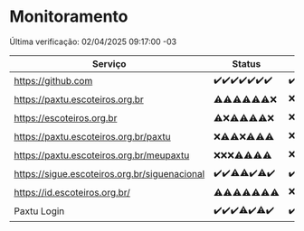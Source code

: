 # Monitoramento

Última verificação: 02/04/2025 09:17:00 -03

|Serviço|Status|Últimas 24h|
|---|---|---|
|https://github.com|<span title="2025-03-26: OK=23">✔️</span><span title="2025-03-27: OK=23">✔️</span><span title="2025-03-28: OK=23">✔️</span><span title="2025-03-29: OK=23">✔️</span><span title="2025-03-30: OK=23">✔️</span><span title="2025-03-31: OK=23">✔️</span><span title="2025-04-01: OK=11">✔️</span>|<span title="01/04/2025 09:17:00 -03 : 200">✔️</span><span title="01/04/2025 10:21:00 -03 : 200">✔️</span><span title="01/04/2025 11:09:00 -03 : 200">✔️</span><span title="01/04/2025 12:09:00 -03 : 200">✔️</span><span title="01/04/2025 13:10:00 -03 : 200">✔️</span><span title="01/04/2025 14:08:00 -03 : 200">✔️</span><span title="01/04/2025 15:12:00 -03 : 200">✔️</span><span title="01/04/2025 16:07:00 -03 : 200">✔️</span><span title="01/04/2025 17:10:00 -03 : 200">✔️</span><span title="01/04/2025 18:08:00 -03 : 200">✔️</span><span title="01/04/2025 19:08:00 -03 : 200">✔️</span><span title="01/04/2025 20:08:00 -03 : 200">✔️</span><span title="01/04/2025 21:44:00 -03 : 200">✔️</span><span title="01/04/2025 23:20:00 -03 : 200">✔️</span><span title="02/04/2025 00:26:00 -03 : 200">✔️</span><span title="02/04/2025 01:11:00 -03 : 200">✔️</span><span title="02/04/2025 02:09:00 -03 : 200">✔️</span><span title="02/04/2025 03:13:00 -03 : 200">✔️</span><span title="02/04/2025 04:09:00 -03 : 200">✔️</span><span title="02/04/2025 05:12:00 -03 : 200">✔️</span><span title="02/04/2025 06:09:00 -03 : 200">✔️</span><span title="02/04/2025 07:09:00 -03 : 200">✔️</span><span title="02/04/2025 08:07:00 -03 : 200">✔️</span><span title="02/04/2025 09:16:00 -03 : 200">✔️</span>|
|https://paxtu.escoteiros.org.br|<span title="2025-03-26: OK=2, Falhas=21">⚠️</span><span title="2025-03-27: OK=8, Falhas=15">⚠️</span><span title="2025-03-28: OK=2, Falhas=21">⚠️</span><span title="2025-03-29: OK=3, Falhas=20">⚠️</span><span title="2025-03-30: OK=5, Falhas=18">⚠️</span><span title="2025-03-31: OK=4, Falhas=19">⚠️</span><span title="2025-04-01: Falhas=11">❌</span>|<span title="01/04/2025 09:17:00 -03 : 403">❌</span><span title="01/04/2025 10:21:00 -03 : 403">❌</span><span title="01/04/2025 11:09:00 -03 : 403">❌</span><span title="01/04/2025 12:09:00 -03 : 200">✔️</span><span title="01/04/2025 13:10:00 -03 : 403">❌</span><span title="01/04/2025 14:08:00 -03 : 403">❌</span><span title="01/04/2025 15:12:00 -03 : 403">❌</span><span title="01/04/2025 16:07:00 -03 : 403">❌</span><span title="01/04/2025 17:10:00 -03 : 0">❌</span><span title="01/04/2025 18:08:00 -03 : 200">✔️</span><span title="01/04/2025 19:08:00 -03 : 200">✔️</span><span title="01/04/2025 20:08:00 -03 : 403">❌</span><span title="01/04/2025 21:44:00 -03 : 200">✔️</span><span title="01/04/2025 23:20:00 -03 : 403">❌</span><span title="02/04/2025 00:26:00 -03 : 200">✔️</span><span title="02/04/2025 01:11:00 -03 : 403">❌</span><span title="02/04/2025 02:09:00 -03 : 200">✔️</span><span title="02/04/2025 03:13:00 -03 : 403">❌</span><span title="02/04/2025 04:09:00 -03 : 403">❌</span><span title="02/04/2025 05:12:00 -03 : 403">❌</span><span title="02/04/2025 06:09:00 -03 : 403">❌</span><span title="02/04/2025 07:09:00 -03 : 403">❌</span><span title="02/04/2025 08:07:00 -03 : 403">❌</span><span title="02/04/2025 09:16:00 -03 : 0">❌</span>|
|https://escoteiros.org.br|<span title="2025-03-26: OK=1, Falhas=22">⚠️</span><span title="2025-03-27: Falhas=23">❌</span><span title="2025-03-28: OK=1, Falhas=22">⚠️</span><span title="2025-03-29: OK=1, Falhas=22">⚠️</span><span title="2025-03-30: OK=1, Falhas=22">⚠️</span><span title="2025-03-31: OK=5, Falhas=18">⚠️</span><span title="2025-04-01: Falhas=11">❌</span>|<span title="01/04/2025 09:17:00 -03 : 403">❌</span><span title="01/04/2025 10:21:00 -03 : 403">❌</span><span title="01/04/2025 11:09:00 -03 : 200">✔️</span><span title="01/04/2025 12:09:00 -03 : 200">✔️</span><span title="01/04/2025 13:10:00 -03 : 403">❌</span><span title="01/04/2025 14:08:00 -03 : 403">❌</span><span title="01/04/2025 15:12:00 -03 : 403">❌</span><span title="01/04/2025 16:07:00 -03 : 403">❌</span><span title="01/04/2025 17:10:00 -03 : 403">❌</span><span title="01/04/2025 18:08:00 -03 : 403">❌</span><span title="01/04/2025 19:08:00 -03 : 403">❌</span><span title="01/04/2025 20:08:00 -03 : 403">❌</span><span title="01/04/2025 21:44:00 -03 : 403">❌</span><span title="01/04/2025 23:20:00 -03 : 200">✔️</span><span title="02/04/2025 00:26:00 -03 : 403">❌</span><span title="02/04/2025 01:11:00 -03 : 200">✔️</span><span title="02/04/2025 02:09:00 -03 : 200">✔️</span><span title="02/04/2025 03:13:00 -03 : 403">❌</span><span title="02/04/2025 04:09:00 -03 : 403">❌</span><span title="02/04/2025 05:12:00 -03 : 403">❌</span><span title="02/04/2025 06:09:00 -03 : 403">❌</span><span title="02/04/2025 07:09:00 -03 : 403">❌</span><span title="02/04/2025 08:07:00 -03 : 200">✔️</span><span title="02/04/2025 09:17:00 -03 : 200">✔️</span>|
|https://paxtu.escoteiros.org.br/paxtu|<span title="2025-03-26: Falhas=23">❌</span><span title="2025-03-27: OK=2, Falhas=21">⚠️</span><span title="2025-03-28: OK=2, Falhas=21">⚠️</span><span title="2025-03-29: Falhas=23">❌</span><span title="2025-03-30: OK=1, Falhas=22">⚠️</span><span title="2025-03-31: OK=3, Falhas=20">⚠️</span><span title="2025-04-01: OK=1, Falhas=10">⚠️</span>|<span title="01/04/2025 09:17:00 -03 : 403">❌</span><span title="01/04/2025 10:21:00 -03 : 200">✔️</span><span title="01/04/2025 11:09:00 -03 : 403">❌</span><span title="01/04/2025 12:09:00 -03 : 200">✔️</span><span title="01/04/2025 13:10:00 -03 : 200">✔️</span><span title="01/04/2025 14:08:00 -03 : 200">✔️</span><span title="01/04/2025 15:12:00 -03 : 200">✔️</span><span title="01/04/2025 16:07:00 -03 : 200">✔️</span><span title="01/04/2025 17:10:00 -03 : 200">✔️</span><span title="01/04/2025 18:08:00 -03 : 200">✔️</span><span title="01/04/2025 19:08:00 -03 : 403">❌</span><span title="01/04/2025 20:08:00 -03 : 403">❌</span><span title="01/04/2025 21:44:00 -03 : 403">❌</span><span title="01/04/2025 23:20:00 -03 : 403">❌</span><span title="02/04/2025 00:26:00 -03 : 403">❌</span><span title="02/04/2025 01:11:00 -03 : 403">❌</span><span title="02/04/2025 02:09:00 -03 : 403">❌</span><span title="02/04/2025 03:13:00 -03 : 403">❌</span><span title="02/04/2025 04:09:00 -03 : 200">✔️</span><span title="02/04/2025 05:12:00 -03 : 403">❌</span><span title="02/04/2025 06:09:00 -03 : 403">❌</span><span title="02/04/2025 07:09:00 -03 : 200">✔️</span><span title="02/04/2025 08:07:00 -03 : 403">❌</span><span title="02/04/2025 09:17:00 -03 : 0">❌</span>|
|https://paxtu.escoteiros.org.br/meupaxtu|<span title="2025-03-26: Falhas=23">❌</span><span title="2025-03-27: Falhas=23">❌</span><span title="2025-03-28: Falhas=23">❌</span><span title="2025-03-29: OK=1, Falhas=22">⚠️</span><span title="2025-03-30: OK=1, Falhas=22">⚠️</span><span title="2025-03-31: OK=2, Falhas=21">⚠️</span><span title="2025-04-01: OK=1, Falhas=10">⚠️</span>|<span title="01/04/2025 09:17:00 -03 : 403">❌</span><span title="01/04/2025 10:21:00 -03 : 403">❌</span><span title="01/04/2025 11:09:00 -03 : 403">❌</span><span title="01/04/2025 12:09:00 -03 : 403">❌</span><span title="01/04/2025 13:10:00 -03 : 403">❌</span><span title="01/04/2025 14:08:00 -03 : 200">✔️</span><span title="01/04/2025 15:12:00 -03 : 200">✔️</span><span title="01/04/2025 16:07:00 -03 : 403">❌</span><span title="01/04/2025 17:10:00 -03 : 403">❌</span><span title="01/04/2025 18:08:00 -03 : 403">❌</span><span title="01/04/2025 19:08:00 -03 : 403">❌</span><span title="01/04/2025 20:08:00 -03 : 200">✔️</span><span title="01/04/2025 21:44:00 -03 : 403">❌</span><span title="01/04/2025 23:20:00 -03 : 200">✔️</span><span title="02/04/2025 00:26:00 -03 : 403">❌</span><span title="02/04/2025 01:11:00 -03 : 403">❌</span><span title="02/04/2025 02:09:00 -03 : 403">❌</span><span title="02/04/2025 03:13:00 -03 : 200">✔️</span><span title="02/04/2025 04:09:00 -03 : 403">❌</span><span title="02/04/2025 05:12:00 -03 : 403">❌</span><span title="02/04/2025 06:09:00 -03 : 403">❌</span><span title="02/04/2025 07:09:00 -03 : 403">❌</span><span title="02/04/2025 08:07:00 -03 : 200">✔️</span><span title="02/04/2025 09:17:00 -03 : 403">❌</span>|
|https://sigue.escoteiros.org.br/siguenacional|<span title="2025-03-26: OK=23">✔️</span><span title="2025-03-27: OK=23">✔️</span><span title="2025-03-28: OK=22, Falhas=1">⚠️</span><span title="2025-03-29: OK=22, Falhas=1">⚠️</span><span title="2025-03-30: OK=23">✔️</span><span title="2025-03-31: OK=22, Falhas=1">⚠️</span><span title="2025-04-01: OK=11">✔️</span>|<span title="01/04/2025 09:17:00 -03 : 200">✔️</span><span title="01/04/2025 10:21:00 -03 : 200">✔️</span><span title="01/04/2025 11:09:00 -03 : 200">✔️</span><span title="01/04/2025 12:09:00 -03 : 200">✔️</span><span title="01/04/2025 13:10:00 -03 : 200">✔️</span><span title="01/04/2025 14:08:00 -03 : 200">✔️</span><span title="01/04/2025 15:12:00 -03 : 200">✔️</span><span title="01/04/2025 16:07:00 -03 : 200">✔️</span><span title="01/04/2025 17:10:00 -03 : 200">✔️</span><span title="01/04/2025 18:08:00 -03 : 200">✔️</span><span title="01/04/2025 19:08:00 -03 : 200">✔️</span><span title="01/04/2025 20:08:00 -03 : 200">✔️</span><span title="01/04/2025 21:44:00 -03 : 200">✔️</span><span title="01/04/2025 23:20:00 -03 : 200">✔️</span><span title="02/04/2025 00:26:00 -03 : 200">✔️</span><span title="02/04/2025 01:11:00 -03 : 200">✔️</span><span title="02/04/2025 02:09:00 -03 : 200">✔️</span><span title="02/04/2025 03:13:00 -03 : 200">✔️</span><span title="02/04/2025 04:09:00 -03 : 200">✔️</span><span title="02/04/2025 05:12:00 -03 : 200">✔️</span><span title="02/04/2025 06:09:00 -03 : 200">✔️</span><span title="02/04/2025 07:09:00 -03 : 200">✔️</span><span title="02/04/2025 08:07:00 -03 : 200">✔️</span><span title="02/04/2025 09:17:00 -03 : 0">❌</span>|
|https://id.escoteiros.org.br/|<span title="2025-03-26: OK=2, Falhas=21">⚠️</span><span title="2025-03-27: OK=7, Falhas=16">⚠️</span><span title="2025-03-28: OK=6, Falhas=17">⚠️</span><span title="2025-03-29: OK=4, Falhas=19">⚠️</span><span title="2025-03-30: OK=4, Falhas=19">⚠️</span><span title="2025-03-31: OK=5, Falhas=18">⚠️</span><span title="2025-04-01: OK=3, Falhas=8">⚠️</span>|<span title="01/04/2025 09:17:00 -03 : 403">❌</span><span title="01/04/2025 10:21:00 -03 : 403">❌</span><span title="01/04/2025 11:09:00 -03 : 403">❌</span><span title="01/04/2025 12:09:00 -03 : 200">✔️</span><span title="01/04/2025 13:10:00 -03 : 200">✔️</span><span title="01/04/2025 14:08:00 -03 : 200">✔️</span><span title="01/04/2025 15:12:00 -03 : 403">❌</span><span title="01/04/2025 16:07:00 -03 : 200">✔️</span><span title="01/04/2025 17:10:00 -03 : 200">✔️</span><span title="01/04/2025 18:08:00 -03 : 403">❌</span><span title="01/04/2025 19:08:00 -03 : 200">✔️</span><span title="01/04/2025 20:08:00 -03 : 403">❌</span><span title="01/04/2025 21:44:00 -03 : 403">❌</span><span title="01/04/2025 23:20:00 -03 : 403">❌</span><span title="02/04/2025 00:26:00 -03 : 403">❌</span><span title="02/04/2025 01:11:00 -03 : 403">❌</span><span title="02/04/2025 02:09:00 -03 : 200">✔️</span><span title="02/04/2025 03:13:00 -03 : 200">✔️</span><span title="02/04/2025 04:09:00 -03 : 403">❌</span><span title="02/04/2025 05:12:00 -03 : 403">❌</span><span title="02/04/2025 06:09:00 -03 : 403">❌</span><span title="02/04/2025 07:09:00 -03 : 200">✔️</span><span title="02/04/2025 08:07:00 -03 : 200">✔️</span><span title="02/04/2025 09:17:00 -03 : 200">✔️</span>|
|Paxtu Login|<span title="2025-03-26: OK=23">✔️</span><span title="2025-03-27: OK=23">✔️</span><span title="2025-03-28: OK=23">✔️</span><span title="2025-03-29: OK=22, Falhas=1">⚠️</span><span title="2025-03-30: OK=23">✔️</span><span title="2025-03-31: OK=22, Falhas=1">⚠️</span><span title="2025-04-01: OK=11">✔️</span>|<span title="01/04/2025 09:17:00 -03 : 200">✔️</span><span title="01/04/2025 10:21:00 -03 : 200">✔️</span><span title="01/04/2025 11:09:00 -03 : 200">✔️</span><span title="01/04/2025 12:09:00 -03 : 200">✔️</span><span title="01/04/2025 13:10:00 -03 : 200">✔️</span><span title="01/04/2025 14:08:00 -03 : 200">✔️</span><span title="01/04/2025 15:12:00 -03 : 200">✔️</span><span title="01/04/2025 16:07:00 -03 : 200">✔️</span><span title="01/04/2025 17:10:00 -03 : 200">✔️</span><span title="01/04/2025 18:08:00 -03 : 200">✔️</span><span title="01/04/2025 19:08:00 -03 : 200">✔️</span><span title="01/04/2025 20:08:00 -03 : 200">✔️</span><span title="01/04/2025 21:44:00 -03 : 200">✔️</span><span title="01/04/2025 23:20:00 -03 : 200">✔️</span><span title="02/04/2025 00:26:00 -03 : 200">✔️</span><span title="02/04/2025 01:11:00 -03 : 200">✔️</span><span title="02/04/2025 02:09:00 -03 : 200">✔️</span><span title="02/04/2025 03:13:00 -03 : 200">✔️</span><span title="02/04/2025 04:09:00 -03 : 200">✔️</span><span title="02/04/2025 05:12:00 -03 : 200">✔️</span><span title="02/04/2025 06:09:00 -03 : 200">✔️</span><span title="02/04/2025 07:09:00 -03 : 200">✔️</span><span title="02/04/2025 08:07:00 -03 : 200">✔️</span><span title="02/04/2025 09:17:00 -03 : 504">❌</span>|
